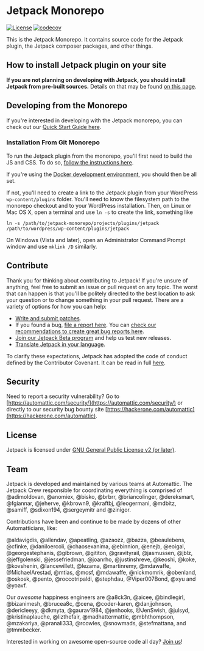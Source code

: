 # Jetpack Monorepo

[![License](https://poser.pugx.org/automattic/jetpack/license.svg)](https://www.gnu.org/licenses/gpl-2.0.html)
[![codecov](https://codecov.io/gh/Automattic/jetpack/branch/master/graph/badge.svg?token=GmiI6Xl10U)](https://codecov.io/gh/Automattic/jetpack)

This is the Jetpack Monorepo. It contains source code for the Jetpack plugin, the Jetpack composer packages, and other things.

## How to install Jetpack plugin on your site

**If you are not planning on developing with Jetpack, you should install Jetpack from pre-built sources.** Details on that may be found [on this page](https://github.com/Automattic/jetpack-production#jetpack).

## Developing from the Monorepo

If you're interested in developing with the Jetpack monorepo, you can check out our [Quick Start Guide here](./docs/quick-start.md).

### Installation From Git Monorepo

To run the Jetpack plugin from the monorepo, you'll first need to build the JS and CSS. To do so, [follow the instructions here](./docs/development-environment.md).

If you're using the [Docker development environment](./docs/development-environment.md#docker-supported-recommended), you should then be all set.

If not, you'll need to create a link to the Jetpack plugin from your WordPress `wp-content/plugins` folder. You'll need to know the filesystem path to the monorepo checkout and to your WordPress installation. Then, on Linux or Mac OS X, open a terminal and use `ln -s` to create the link, something like

```
ln -s /path/to/jetpack-monorepo/projects/plugins/jetpack /path/to/wordpress/wp-content/plugins/jetpack
```

On Windows (Vista and later), open an Administrator Command Prompt window and use `mklink /D` similarly.

## Contribute

Thank you for thinking about contributing to Jetpack! If you're unsure of anything, feel free to submit an issue or pull request on any topic. The worst that can happen is that you'll be politely directed to the best location to ask your question or to change something in your pull request. There are a variety of options for how you can help:

- [Write and submit patches](./docs/CONTRIBUTING.md#write-and-submit-a-patch).
- If you found a bug, [file a report here](https://github.com/Automattic/jetpack/issues/new?assignees=&labels=%5BType%5D+Bug&template=bug-report.yml). You can [check our recommendations to create great bug reports here](./docs/guides/report-bugs.md).
- [Join our Jetpack Beta program](./docs/testing/beta-testing.md) and help us test new releases.
- [Translate Jetpack in your language](./docs/translations.md).

To clarify these expectations, Jetpack has adopted the code of conduct defined by the Contributor Covenant. It can be read in full [here](CODE-OF-CONDUCT.md).

## Security

Need to report a security vulnerability? Go to [https://automattic.com/security/](https://automattic.com/security/) or directly to our security bug bounty site [https://hackerone.com/automattic](https://hackerone.com/automattic).

## License

Jetpack is licensed under [GNU General Public License v2 (or later)](./LICENSE.txt).

<!-- end sync section -->

## Team

Jetpack is developed and maintained by various teams at Automattic. The Jetpack Crew responsible for coordinating everything is comprised of @adimoldovan, @anomiex, @bisko, @brbrr, @briancolinger, @dereksmart, @fgiannar, @jeherve, @kbrown9, @kraftbj, @leogermani, @mdbitz, @samiff, @sdixon194, @sergeymitr and @zinigor.

Contributions have been and continue to be made by dozens of other Automatticians, like:

@aldavigdis, @allendav, @apeatling, @azaozz, @bazza, @beaulebens, @cfinke, @daniloercoli, @chaosexanima, @ebinnion, @enejb, @eoigal, @georgestephanis, @gibrown, @gititon, @gravityrail, @jasmussen, @jblz, @jeffgolenski, @jessefriedman, @joanrho, @justinshreve, @keoshi, @koke, @kovshenin, @lancewillett, @lezama, @martinremy, @mdawaffe, @MichaelArestad, @mtias, @mcsf, @mdawaffe, @nickmomrik, @obenland, @oskosk, @pento, @roccotripaldi, @stephdau, @Viper007Bond, @xyu and @yoavf.

Our _awesome_ happiness engineers are @a8ck3n, @aicee, @bindlegirl, @bizanimesh, @brucea8c, @cena, @coder-karen, @danjjohnson, @dericleeyy, @dkmyta, @gaurav1984, @jenhooks, @JenSwish, @julsyd, @kristinaplauche, @lizthefair, @madhattermattic, @mbhthompson, @mzakariya, @pranali333, @rcowles, @snowmads, @stefmattana, and @tmmbecker.

Interested in working on awesome open-source code all day? [Join us](https://automattic.com/work-with-us/)!

